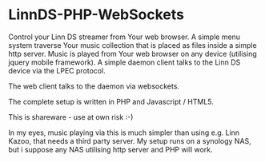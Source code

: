 # LinnDS-PHP-WebSockets
Control your Linn DS streamer from Your web browser. A simple menu system traverse Your music collection that is placed as files inside 
a simple http server. Music is played from Your web browser on any device (utilising jquery mobile framework). A simple daemon client 
talks to the Linn DS device via the LPEC protocol.

The web client talks to the daemon via websockets.

The complete setup is written in PHP and Javascript / HTML5.

This is shareware - use at own risk :-)

In my eyes, music playing via this is much simpler than using e.g. Linn Kazoo, that needs a third party server. My setup runs on a synology NAS, but i suppose any NAS utilising http server and PHP will work.

